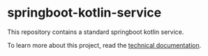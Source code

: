 # springboot-kotlin-service

This repository contains a standard springboot kotlin service. 

To learn more about this project, read the [technical documentation](docs/index.md).


